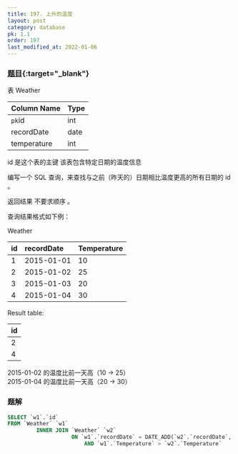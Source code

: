 ```yaml
---
title: 197. 上升的温度
layout: post
category: database
pk: 1.1
order: 197
last_modified_at: 2022-01-06
---
```


### [题目](https://leetcode-cn.com/problems/rising-temperature/){:target="_blank"}

表 Weather

| Column Name   | Type    |
|:---|:---|
| `pk`id            | int     |
| recordDate    | date    |
| temperature   | int     |

id 是这个表的主键 该表包含特定日期的温度信息

编写一个 SQL 查询，来查找与之前（昨天的）日期相比温度更高的所有日期的 id 。

返回结果 不要求顺序 。

查询结果格式如下例：

Weather

| id | recordDate | Temperature |
|:---|:---|:---|
| 1  | 2015-01-01 | 10          |
| 2  | 2015-01-02 | 25          |
| 3  | 2015-01-03 | 20          |
| 4  | 2015-01-04 | 30          |

Result table:

| id |
|:---|
| 2  |
| 4  |

2015-01-02 的温度比前一天高（10 -> 25）  
2015-01-04 的温度比前一天高（20 -> 30）

### 题解

```sql
SELECT `w1`.`id`
FROM `Weather` `w1`
         INNER JOIN `Weather` `w2`
                    ON `w1`.`recordDate` = DATE_ADD(`w2`.`recordDate`, INTERVAL 1 DAY)
                        AND `w1`.`Temperature` > `w2`.`Temperature`
```